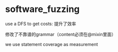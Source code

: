 # software_fuzzing

use a DFS to get costs: 提升了效率

修改了不靠谱的grammar（content必须在@mixin里面）



we use statement coverage as measurement
